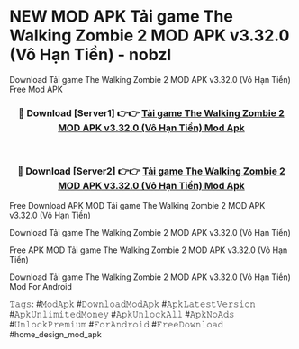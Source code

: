 # NEW MOD APK Tải game The Walking Zombie 2 MOD APK v3.32.0 (Vô Hạn Tiền) - nobzl
Download Tải game The Walking Zombie 2 MOD APK v3.32.0 (Vô Hạn Tiền) Free Mod APK

<div align="center">
<h3>🔴 Download [Server1] 👉👉 <a href="https://apk-comot.site?title=Tải_game_The_Walking_Zombie_2_MOD_APK_v3.32.0_(Vô_Hạn_Tiền)">Tải game The Walking Zombie 2 MOD APK v3.32.0 (Vô Hạn Tiền) Mod Apk</a></h3><br>

<h3>🔴 Download [Server2] 👉👉 <a href="https://apk-comot.site?title=Tải_game_The_Walking_Zombie_2_MOD_APK_v3.32.0_(Vô_Hạn_Tiền)">Tải game The Walking Zombie 2 MOD APK v3.32.0 (Vô Hạn Tiền) Mod Apk</a></h3>
</div>


Free Download APK MOD Tải game The Walking Zombie 2 MOD APK v3.32.0 (Vô Hạn Tiền)

Download Tải game The Walking Zombie 2 MOD APK v3.32.0 (Vô Hạn Tiền) 

Free APK MOD Tải game The Walking Zombie 2 MOD APK v3.32.0 (Vô Hạn Tiền) 

Download Tải game The Walking Zombie 2 MOD APK v3.32.0 (Vô Hạn Tiền) Mod For Android

𝚃𝚊𝚐𝚜: #𝙼𝚘𝚍𝙰𝚙𝚔 #𝙳𝚘𝚠𝚗𝚕𝚘𝚊𝚍𝙼𝚘𝚍𝙰𝚙𝚔 #𝙰𝚙𝚔𝙻𝚊𝚝𝚎𝚜𝚝𝚅𝚎𝚛𝚜𝚒𝚘𝚗 #𝙰𝚙𝚔𝚄𝚗𝚕𝚒𝚖𝚒𝚝𝚎𝚍𝙼𝚘𝚗𝚎𝚢 #𝙰𝚙𝚔𝚄𝚗𝚕𝚘𝚌𝚔𝙰𝚕𝚕 #𝙰𝚙𝚔𝙽𝚘𝙰𝚍𝚜 #𝚄𝚗𝚕𝚘𝚌𝚔𝙿𝚛𝚎𝚖𝚒𝚞𝚖 #𝙵𝚘𝚛𝙰𝚗𝚍𝚛𝚘𝚒𝚍 #𝙵𝚛𝚎𝚎𝙳𝚘𝚠𝚗𝚕𝚘𝚊𝚍 #home_design_mod_apk